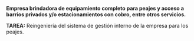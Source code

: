 **Empresa brindadora de equipamiento completo para peajes y acceso a barrios privados y/o estacionamientos con cobro, entre otros servicios.**

**TAREA:** Reingeniería del sistema de gestión interno de la empresa para los peajes.